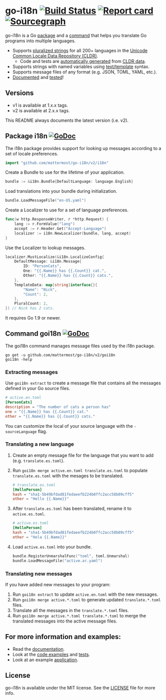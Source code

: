 # go-i18n [![Build Status](https://travis-ci.org/nicksnyder/go-i18n.svg?branch=master)](http://travis-ci.org/nicksnyder/go-i18n) [![Report card](https://goreportcard.com/badge/github.com/mattermost/go-i18n)](https://goreportcard.com/report/github.com/mattermost/go-i18n) [![Sourcegraph](https://sourcegraph.com/github.com/mattermost/go-i18n/-/badge.svg)](https://sourcegraph.com/github.com/mattermost/go-i18n?badge)

go-i18n is a Go [package](#package-i18n) and a [command](#command-goi18n) that helps you translate Go programs into multiple languages.

- Supports [pluralized strings](http://cldr.unicode.org/index/cldr-spec/plural-rules) for all 200+ languages in the [Unicode Common Locale Data Repository (CLDR)](http://www.unicode.org/cldr/charts/28/supplemental/language_plural_rules.html).
  - Code and tests are [automatically generated](https://github.com/mattermost/go-i18n/tree/master/i18n/language/codegen) from [CLDR data](http://cldr.unicode.org/index/downloads).
- Supports strings with named variables using [text/template](http://golang.org/pkg/text/template/) syntax.
- Supports message files of any format (e.g. JSON, TOML, YAML, etc.).
- [Documented](http://godoc.org/github.com/mattermost/go-i18n) and [tested](https://travis-ci.org/nicksnyder/go-i18n)!

## Versions

- v1 is available at 1.x.x tags.
- v2 is available at 2.x.x tags.

This README always documents the latest version (i.e. v2).

## Package i18n [![GoDoc](http://godoc.org/github.com/mattermost/go-i18n?status.svg)](http://godoc.org/github.com/mattermost/go-i18n/v2/i18n)

The i18n package provides support for looking up messages according to a set of locale preferences.

```go
import "github.com/mattermost/go-i18n/v2/i18n"
```

Create a Bundle to use for the lifetime of your application.

```go
bundle := &i18n.Bundle{DefaultLanguage: language.English}
```

Load translations into your bundle during initialization.

```go
bundle.LoadMessageFile("en-US.yaml")
```

Create a Localizer to use for a set of language preferences.

```go
func(w http.ResponseWriter, r *http.Request) {
    lang := r.FormValue("lang")
    accept := r.Header.Get("Accept-Language")
    localizer := i18n.NewLocalizer(bundle, lang, accept)
}
```

Use the Localizer to lookup messages.

```go
localizer.MustLocalize(&i18n.LocalizeConfig{
    DefaultMessage: &i18n.Message{
        ID: "PersonCats",
        One: "{{.Name}} has {{.Count}} cat.",
        Other: "{{.Name}} has {{.Count}} cats.",
    },
    TemplateData: map[string]interface{}{
        "Name": "Nick",
        "Count": 2,
    },
    PluralCount: 2,
}) // Nick has 2 cats.
```

It requires Go 1.9 or newer.

## Command goi18n [![GoDoc](http://godoc.org/github.com/mattermost/go-i18n?status.svg)](http://godoc.org/github.com/mattermost/go-i18n/v2/goi18n)

The goi18n command manages message files used by the i18n package.

```
go get -u github.com/mattermost/go-i18n/v2/goi18n
goi18n -help
```

### Extracting messages

Use `goi18n extract` to create a message file that contains all the messages defined in your Go source files.

```toml
# active.en.toml
[PersonCats]
description = "The number of cats a person has"
one = "{{.Name}} has {{.Count}} cat."
other = "{{.Name}} has {{.Count}} cats."
```

You can customize the local of your source language with the `-sourceLanguage` flag.

### Translating a new language

1. Create an empty message file for the language that you want to add (e.g. `translate.es.toml`).
2. Run `goi18n merge active.en.toml translate.es.toml` to populate `translate.es.toml` with the mesages to be translated.

   ```toml
   # translate.es.toml
   [HelloPerson]
   hash = "sha1-5b49bfdad81fedaeefb224b0ffc2acc58b09cff5"
   other = "Hello {{.Name}}"
   ```

3. After `translate.es.toml` has been translated, rename it to `active.es.toml`.

   ```toml
   # active.es.toml
   [HelloPerson]
   hash = "sha1-5b49bfdad81fedaeefb224b0ffc2acc58b09cff5"
   other = "Hola {{.Name}}"
   ```

4. Load `active.es.toml` into your bundle.

   ```go
   bundle.RegisterUnmarshalFunc("toml", toml.Unmarshal)
   bundle.LoadMessageFile("active.ar.yaml")
   ```

### Translating new messages

If you have added new messages to your program:

1. Run `goi18n extract` to update `active.en.toml` with the new messages.
2. Run `goi18n merge active.*.toml` to generate updated `translate.*.toml` files.
3. Translate all the messages in the `translate.*.toml` files.
4. Run `goi18n merge active.*.toml translate.*.toml` to merge the translated messages into the active message files.

## For more information and examples:

- Read the [documentation](http://godoc.org/github.com/mattermost/go-i18n/v2/i18n).
- Look at the [code examples](https://github.com/mattermost/go-i18n/blob/master/v2/i18n/example_test.go) and [tests](https://github.com/mattermost/go-i18n/blob/master/v2/i18n/localizer_test.go).
- Look at an example [application](https://github.com/mattermost/go-i18n/tree/master/v2/example).

## License

go-i18n is available under the MIT license. See the [LICENSE](LICENSE) file for more info.
